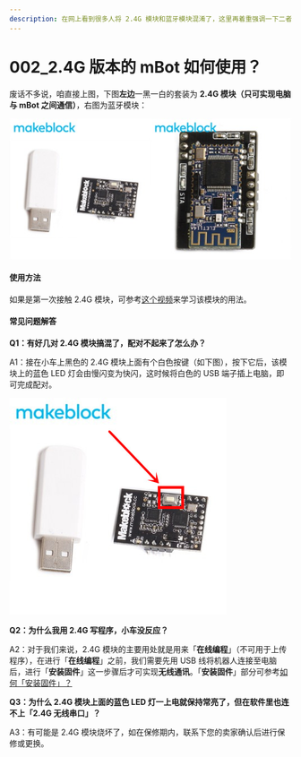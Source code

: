 ```yaml
---
description: 在网上看到很多人将 2.4G 模块和蓝牙模块混淆了，这里再着重强调一下二者的区别。
---
```


# 002\_2.4G 版本的 mBot 如何使用？

废话不多说，咱直接上图，下图**左边**一黑一白的套装为 **2.4G 模块（只可实现电脑与 mBot 之间通信）**，右图为蓝牙模块：

![](.gitbook/assets/lan-ya-mo-kuai-he-2.4g-mo-kuai.jpg)

#### 使用方法

如果是第一次接触 2.4G 模块，可参考[这个视频](http://v.youku.com/v_show/id_XOTQ1OTc3MDUy.html?beta&from=y1.7-2)来学习该模块的用法。

#### 常见问题解答

**Q1：有好几对 2.4G 模块搞混了，配对不起来了怎么办？**

A1：接在小车上黑色的 2.4G 模块上面有个白色按键（如下图），按下它后，该模块上的蓝色 LED 灯会由慢闪变为快闪，这时候将白色的 USB 端子插上电脑，即可完成配对。

![](.gitbook/assets/initpintu-fu-ben.jpg)

**Q2：为什么我用 2.4G 写程序，小车没反应？**

A2：对于我们来说，2.4G 模块的主要用处就是用来「**在线编程**」（不可用于上传程序），在进行「**在线编程**」之前，我们需要先用 USB 线将机器人连接至电脑后，进行「**安装固件**」这一步骤后才可实现**无线通讯**。「**安装固件**」部分可参考[如何「安装固件」？](tips/ru-he-an-zhuang-gu-jian.md)

**Q3：为什么 2.4G 模块上面的蓝色 LED 灯一上电就保持常亮了，但在软件里也连不上「2.4G 无线串口」？**

A3：有可能是 2.4G 模块烧坏了，如在保修期内，联系下您的卖家确认后进行保修或更换。

